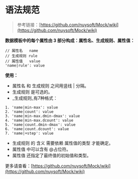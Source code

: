 # 语法规范

> 参考链接：[https://github.com/nuysoft/Mock/wiki](https://github.com/nuysoft/Mock/wiki)

**数据模板中的每个属性由 3 部分构成：属性名、生成规则、属性值：**

```
// 属性名   name
// 生成规则 rule
// 属性值   value
'name|rule': value
```

**使用：**

* 属性名 和 生成规则 之间用竖线 \| 分隔。
* 生成规则 是可选的。
* _生成规则_有7种格式：

```
1. 'name|min-max': value
2. 'name|count': value
3. 'name|min-max.dmin-dmax': value
4. 'name|min-max.dcount': value
5. 'name|count.dmin-dmax': value
6. 'name|count.dcount': value
7. 'name|+step': value
```

* 生成规则 的 含义 需要依赖 属性值的类型 才能确定。
* 属性值 中可以含有 @占位符。
* 属性值 还指定了最终值的初始值和类型。

更多请查看：[https://github.com/nuysoft/Mock/wiki](https://github.com/nuysoft/Mock/wiki)

